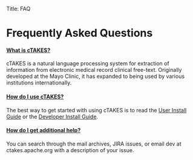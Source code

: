 Title: FAQ

<div class="container faq-container">
   <h1> Frequently Asked Questions </h1>
   <div class="panel-group" id="accordion">
      <div class="panel panel-default">
         <div class="panel-heading">
            <h4 class="panel-title">
               <a data-toggle="collapse" data-parent="#accordion" href="#collapseOne">What is cTAKES? </a>
            </h4>
         </div>
         <div id="collapseOne" class="panel-collapse collapse ">
            <div class="panel-body"> cTAKES is a natural language processing system for extraction of information from electronic medical record clinical free-text. Originally developed at the Mayo Clinic, it has expanded to being used by various institutions internationally.</div>
         </div>
      </div>
      <div class="panel panel-default">
         <div class="panel-heading">
            <h4 class="panel-title">
               <a data-toggle="collapse" data-parent="#accordion" href="#collapseTwo"> How do I use cTAKES? </a>
            </h4>
         </div>
         <div id="collapseTwo" class="panel-collapse collapse">
            <div class="panel-body"> The best way to get started with using cTAKES is to read the <a href="https://cwiki.apache.org/confluence/display/CTAKES/cTAKES+4.0+User+Install+Guide" alt="User Install Guide"> User 
                Install Guide</a> or the <a href="https://cwiki.apache.org/confluence/display/CTAKES/cTAKES+4.0+Developer+Install+Guide" alt="Developer Install Guide"> Developer 
                Install Guide</a>. </div>
         </div>
      </div>
      <div class="panel panel-default">
         <div class="panel-heading">
            <h4 class="panel-title">
               <a data-toggle="collapse" data-parent="#accordion" href="#collapseThree"> How do I get additional
                  help?</a>
            </h4>
         </div>
         <div id="collapseThree" class="panel-collapse collapse">
            <div class="panel-body"> You can search through the mail archives, JIRA issues, or email dev at
               ctakes.apache.org with a description of your issue.
            </div>
         </div>
      </div>
   </div>
</div>
<script src="js/lang-tabs.js"></script>
<script src="js/main.js"></script>

